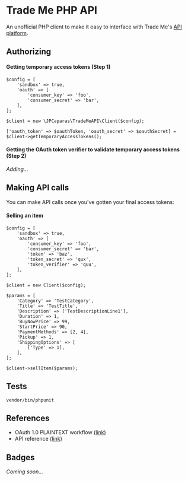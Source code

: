 # Trade Me PHP API

An unofficial PHP client to make it easy to interface with Trade Me's [API platform](https://developer.trademe.co.nz/).

## Authorizing

#### Getting temporary access tokens (Step 1)

    $config = [
        'sandbox' => true,
        'oauth' => [
            'consumer_key' => 'foo',
            'consumer_secret' => 'bar',
        ],
    ];
        
    $client = new \JPCaparas\TradeMeAPI\Client($config);
    
    ['oauth_token' => $oauthToken, 'oauth_secret' => $oauthSecret] = $client->getTemporaryAccessTokens();
    
#### Getting the OAuth token verifier to validate temporary access tokens (Step 2)

_Adding..._
    
## Making API calls

You can make API calls once you've gotten your final access tokens:

#### Selling an item

    $config = [
        'sandbox' => true,
        'oauth' => [
            'consumer_key' => 'foo',
            'consumer_secret' => 'bar',
            'token' => 'baz',
            'token_secret' => 'qux',
            'token_verifier' => 'quu',
        ],
    ];
    
    $client = new Client($config);
    
    $params = [
        'Category' => 'TestCategory',
        'Title' => 'TestTitle',
        'Description' => ['TestDescriptionLine1'],
        'Duration' => 1,
        'BuyNowPrice' => 99,
        'StartPrice' => 90,
        'PaymentMethods' => [2, 4],
        'Pickup' => 1,
        'ShippingOptions' => [
            ['Type' => 1],
        ],
    ];
    
    $client->sellItem($params);

## Tests

    vendor/bin/phpunit
    
## References

- OAuth 1.0 PLAINTEXT workflow [(link)](https://developer.trademe.co.nz/api-overview/example-plaintext-workflow/)
- API reference [(link)](https://developer.trademe.co.nz/api-reference/)

## Badges

_Coming soon..._